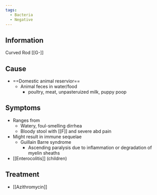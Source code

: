 ```yaml
---
tags:
  - Bacteria
  - Negative
---
```

## Information 
Curved Rod
[[G-]]

## Cause
- ==Domestic animal reservior==
	- Animal feces in water/food
		- poultry, meat, unpasteruized milk, puppy poop

## Symptoms
- Ranges from
	- Watery, foul-smelling dirrhea
	- Bloody stool with [[F]] and severe abd pain
- Might result in immune sequelae
	- Guillain Barre syndrome
		- Ascending paralysis due to inflammation or degradation of myelin sheaths
- [[Enterocolitis]] (children)

## Treatment 
- [[Azithromycin]] 